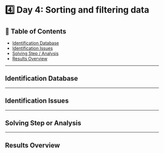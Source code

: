 # 4️⃣ Day 4: Sorting and filtering data

## 📝 Table of Contents
  - [Identification Database](#identification-database)
  - [Identification Issues](#identification-issues)
  - [Solving Step / Analysis](#solving-step-or-analysis)
  - [Results Overview](#results-overview)

***

## Identification Database

***

## Identification Issues

***

## Solving Step or Analysis

***


## Results Overview
